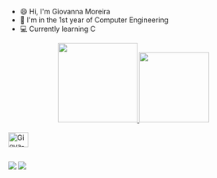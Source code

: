 
  
  

- 😄 Hi, I'm Giovanna Moreira
- 🦕 I'm in the 1st year of Computer Engineering 
- 💻 Currently learning C



<div align="center">
  <a href="https://beacons.ai/salesgiovanna">
  <img height="160em" src="https://github-readme-stats.vercel.app/api?username=salesgiovanna&show_icons=true&theme=dracula&include_all_commits=true&count_private=true"/>
  <img height="141em" src="https://github-readme-stats.vercel.app/api/top-langs/?username=salesgiovanna&layout=compact&langs_count=7&theme=dracula"/>
</div>

<div style="display: inline_block"><br>
<img align="center" alt="Giova-C" height="30" width="40" src="https://cdn.jsdelivr.net/gh/devicons/devicon/icons/c/c-plain.svg" />

</div>
  
  ##
<div> 
  <a href = "mailto:giovanna.salesm@gmail.com"><img src="https://img.shields.io/badge/-Gmail-%23333?style=for-the-badge&logo=gmail&logoColor=white" target="_blank"></a>
  <a href="https://www.linkedin.com/in/giovanna-moreira-082216182/" target="_blank"><img src="https://img.shields.io/badge/-LinkedIn-%230077B5?style=for-the-badge&logo=linkedin&logoColor=white" target="_blank"></a> 

 

 
</div>



